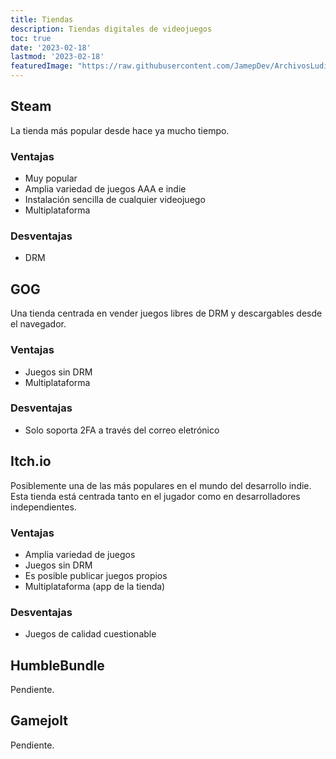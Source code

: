 ```yaml
---
title: Tiendas
description: Tiendas digitales de videojuegos
toc: true
date: '2023-02-18'
lastmod: '2023-02-18'
featuredImage: "https://raw.githubusercontent.com/JamepDev/ArchivosLudicos/main/images/shop.jpg"
---
```

## Steam
La tienda más popular desde hace ya mucho tiempo.
### Ventajas
* Muy popular
* Amplia variedad de juegos AAA e indie
* Instalación sencilla de cualquier videojuego
* Multiplataforma
### Desventajas
* DRM

## GOG
Una tienda centrada en vender juegos libres de DRM y descargables desde el
navegador.
### Ventajas
* Juegos sin DRM
* Multiplataforma
### Desventajas
* Solo soporta 2FA a través del correo eletrónico

## Itch.io
Posiblemente una de las más populares en el mundo del desarrollo indie. Esta
tienda está centrada tanto en el jugador como en desarrolladores independientes.
### Ventajas
* Amplia variedad de juegos
* Juegos sin DRM
* Es posible publicar juegos propios
* Multiplataforma (app de la tienda)
### Desventajas
* Juegos de calidad cuestionable

## HumbleBundle
Pendiente.

## Gamejolt
Pendiente.

